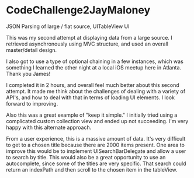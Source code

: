 # CodeChallenge2JayMaloney
JSON Parsing of large / flat source, UITableView UI

This was my second attempt at displaying data from a large source.  I retrieved asynchronously using MVC structure, and used an overall  master/detail design.

I also got to use a type of optional chaining in a few instances, which was something I learned the other night at a local iOS meetup here in Atlanta.  Thank you James!

I completed it in 2 hours, and overall feel much better about this second attempt.  It made me think about the challenges of dealing with a variety of API's, and
how to deal with that in terms of loading UI elements.  I look forward to improving.

Also this was a great example of "keep it simple."  I initially tried using a complicated custom collection view and ended up not succeeding.
I'm very happy with this alternate approach.

From a user experience, this is a massive amount of data.  It's very difficult to get to a chosen title because there are 2000 items present.  One area to improve this would be to implement UISearchBarDelegate and allow a user to search by title.  This would also be a great opportunity to use an autocomplete, since some of the titles are very specific.  That search could return an indexPath and then scroll to the chosen item in the tableView.
